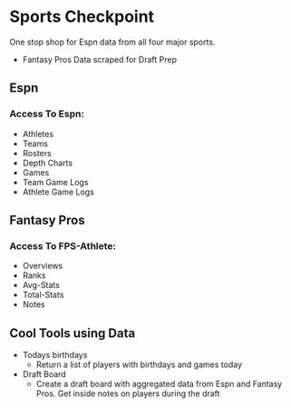# Sports Checkpoint

One stop shop for Espn data from all four major sports.

- Fantasy Pros Data scraped for Draft Prep

## Espn

### Access To Espn:

- Athletes
- Teams
- Rosters
- Depth Charts
- Games
- Team Game Logs
- Athlete Game Logs

## Fantasy Pros

### Access To FPS-Athlete:

- Overviews
- Ranks
- Avg-Stats
- Total-Stats
- Notes

## Cool Tools using Data

- Todays birthdays
  - Return a list of players with birthdays and games today
- Draft Board
  - Create a draft board with aggregated data from Espn and Fantasy Pros. Get inside notes on players during the draft
